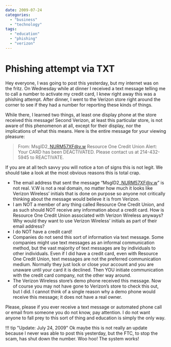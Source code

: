 ```yaml
---
date: 2009-07-24
categories: 
  - "business"
  - "technology"
tags: 
  - "education"
  - "phishing"
  - "verizon"
---
```


# Phishing attempt via TXT

Hey everyone, I was going to post this yesterday, but my internet was on the fritz. On Wednesday while at dinner I received a text message telling me to call a number to activate my credit card, I knew right away this was a phishing attempt. After dinner, I went to the Verizon store right around the corner to see if they had a number for reporting these kinds of things.

<!-- more -->

While there, I learned two things, at least one display phone at the store received this message! Second Verizon, at least this particular store, is not aware of this phenomenon at all, except for their display, nor the implications of what this means. Here is the entire message for your viewing pleasure:

> From: MsgID2\_NURM57XF@v.w Resource One Credit Union Alert: Your CARD has been DEACTIVATED. Please contact us at 214-432-5945 to REACTIVATE.

If you are at all tech savvy you will notice a ton of signs this is not legit. We should take a look at the most obvious reasons this is total crap.

- The email address that sent the message “MsgID2\_NURM57XF@v.w” is not real. V.W is not a real domain, no matter how much it looks like Verizon Wireless’ initials that is done on purpose so anyone not critically thinking about the message would believe it is from Verizon.
- I am NOT a member of any thing called Resource One Credit Union, and as such should NOT receive any information about a credit card. How is Resource One Credit Union associated with Verizon Wireless anyways? Why would they want to use Verizon Wireless’ initials as part of their email address?
- I do NOT have a credit card!
- Companies do not send this sort of information via text message. Some companies might use text messages as an informal communication method, but the vast majority of text messages are by individuals to other individuals. Even if I did have a credit card, even with Resource One Credit Union, text messages are not the preferred communication medium. Normally they just lock or close your account and you are unaware until your card it is declined. Then YOU initiate communication with the credit card company, not the other way around.
- The Verizon Wireless store’s demo phone received this message. Now of course you may not have gone to Verizon’s store to check this out, but I did. I cannot think of a single reason why a demo phone would receive this message; it does not have a real owner.

Please, please if you ever receive a text message or automated phone call or email from someone you do not know, pay attention. I do not want anyone to fall prey to this sort of thing and education is simply the only way.

!!! tip "Update: July 24, 2009"
    Ok maybe this is not really an update because I never was able to post this yesterday, but the FTC, to stop the scam, has shut down the number. Woo hoo! The system works!
